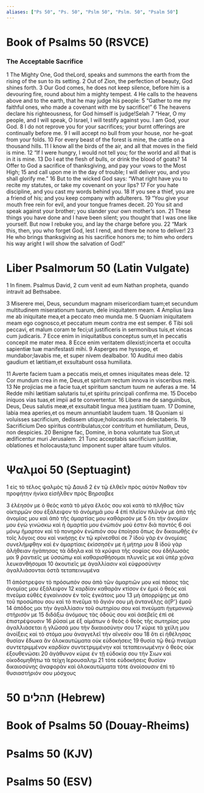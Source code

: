 ```yaml
---
aliases: ["Ps 50", "Ps. 50", "Pslm 50", "Pslm. 50", "Psalm 50"]
---
```



# Book of Psalms 50 (RSVCE)

### The Acceptable Sacrifice
1 The Mighty One, God theLord, speaks and summons the earth from the rising of the sun to its setting.
2 Out of Zion, the perfection of beauty, God shines forth.
3 Our God comes, he does not keep silence, before him is a devouring fire, round about him a mighty tempest.
4 He calls to the heavens above and to the earth, that he may judge his people:
5 “Gather to me my faithful ones, who made a covenant with me by sacrifice!”
6 The heavens declare his righteousness, for God himself is judge!Selah
7 “Hear, O my people, and I will speak, O Israel, I will testify against you. I am God, your God.
8 I do not reprove you for your sacrifices; your burnt offerings are continually before me.
9 I will accept no bull from your house, nor he-goat from your folds.
10 For every beast of the forest is mine, the cattle on a thousand hills.
11 I know all the birds of the air, and all that moves in the field is mine.
12 “If I were hungry, I would not tell you; for the world and all that is in it is mine.
13 Do I eat the flesh of bulls, or drink the blood of goats?
14 Offer to God a sacrifice of thanksgiving, and pay your vows to the Most High;
15 and call upon me in the day of trouble; I will deliver you, and you shall glorify me.”
16 But to the wicked God says: “What right have you to recite my statutes, or take my covenant on your lips?
17 For you hate discipline, and you cast my words behind you.
18 If you see a thief, you are a friend of his; and you keep company with adulterers.
19 “You give your mouth free rein for evil, and your tongue frames deceit.
20 You sit and speak against your brother; you slander your own mother’s son.
21 These things you have done and I have been silent; you thought that I was one like yourself. But now I rebuke you, and lay the charge before you.
22 “Mark this, then, you who forget God, lest I rend, and there be none to deliver!
23 He who brings thanksgiving as his sacrifice honors me; to him who orders his way aright I will show the salvation of God!”


# Liber Psalmorum 50 (Latin Vulgate)

1 In finem. Psalmus David,
2 cum venit ad eum Nathan propheta, quando intravit ad Bethsabee.

3 Miserere mei, Deus, secundum magnam misericordiam tuam;et secundum multitudinem miserationum tuarum, dele iniquitatem meam.
4 Amplius lava me ab iniquitate mea,et a peccato meo munda me.
5 Quoniam iniquitatem meam ego cognosco,et peccatum meum contra me est semper.
6 Tibi soli peccavi, et malum coram te feci;ut justificeris in sermonibus tuis,et vincas cum judicaris.
7 Ecce enim in iniquitatibus conceptus sum,et in peccatis concepit me mater mea.
8 Ecce enim veritatem dilexisti;incerta et occulta sapientiæ tuæ manifestasti mihi.
9 Asperges me hyssopo, et mundabor;lavabis me, et super nivem dealbabor.
10 Auditui meo dabis gaudium et lætitiam,et exsultabunt ossa humiliata.

11 Averte faciem tuam a peccatis meis,et omnes iniquitates meas dele.
12 Cor mundum crea in me, Deus,et spiritum rectum innova in visceribus meis.
13 Ne projicias me a facie tua,et spiritum sanctum tuum ne auferas a me.
14 Redde mihi lætitiam salutaris tui,et spiritu principali confirma me.
15 Docebo iniquos vias tuas,et impii ad te convertentur.
16 Libera me de sanguinibus, Deus, Deus salutis meæ,et exsultabit lingua mea justitiam tuam.
17 Domine, labia mea aperies,et os meum annuntiabit laudem tuam.
18 Quoniam si voluisses sacrificium, dedissem utique;holocaustis non delectaberis.
19 Sacrificium Deo spiritus contribulatus;cor contritum et humiliatum, Deus, non despicies.
20 Benigne fac, Domine, in bona voluntate tua Sion,ut ædificentur muri Jerusalem.
21 Tunc acceptabis sacrificium justitiæ, oblationes et holocausta;tunc imponent super altare tuum vitulos.


# Ψαλμοί 50 (Septuagint)

1 εἰς τὸ τέλος ψαλμὸς τῷ Δαυιδ
2 ἐν τῷ ἐλθεῖν πρὸς αὐτὸν Ναθαν τὸν προφήτην ἡνίκα εἰσῆλθεν πρὸς Βηρσαβεε

3 ἐλέησόν με ὁ θεός κατὰ τὸ μέγα ἔλεός σου καὶ κατὰ τὸ πλῆθος τῶν οἰκτιρμῶν σου ἐξάλειψον τὸ ἀνόμημά μου
4 ἐπὶ πλεῖον πλῦνόν με ἀπὸ τῆς ἀνομίας μου καὶ ἀπὸ τῆς ἁμαρτίας μου καθάρισόν με
5 ὅτι τὴν ἀνομίαν μου ἐγὼ γινώσκω καὶ ἡ ἁμαρτία μου ἐνώπιόν μού ἐστιν διὰ παντός
6 σοὶ μόνῳ ἥμαρτον καὶ τὸ πονηρὸν ἐνώπιόν σου ἐποίησα ὅπως ἂν δικαιωθῇς ἐν τοῖς λόγοις σου καὶ νικήσῃς ἐν τῷ κρίνεσθαί σε
7 ἰδοὺ γὰρ ἐν ἀνομίαις συνελήμφθην καὶ ἐν ἁμαρτίαις ἐκίσσησέν με ἡ μήτηρ μου
8 ἰδοὺ γὰρ ἀλήθειαν ἠγάπησας τὰ ἄδηλα καὶ τὰ κρύφια τῆς σοφίας σου ἐδήλωσάς μοι
9 ῥαντιεῖς με ὑσσώπῳ καὶ καθαρισθήσομαι πλυνεῖς με καὶ ὑπὲρ χιόνα λευκανθήσομαι
10 ἀκουτιεῖς με ἀγαλλίασιν καὶ εὐφροσύνην ἀγαλλιάσονται ὀστᾶ τεταπεινωμένα

11 ἀπόστρεψον τὸ πρόσωπόν σου ἀπὸ τῶν ἁμαρτιῶν μου καὶ πάσας τὰς ἀνομίας μου ἐξάλειψον
12 καρδίαν καθαρὰν κτίσον ἐν ἐμοί ὁ θεός καὶ πνεῦμα εὐθὲς ἐγκαίνισον ἐν τοῖς ἐγκάτοις μου
13 μὴ ἀπορρίψῃς με ἀπὸ τοῦ προσώπου σου καὶ τὸ πνεῦμα τὸ ἅγιόν σου μὴ ἀντανέλῃς ἀ{P'} ἐμοῦ
14 ἀπόδος μοι τὴν ἀγαλλίασιν τοῦ σωτηρίου σου καὶ πνεύματι ἡγεμονικῷ στήρισόν με
15 διδάξω ἀνόμους τὰς ὁδούς σου καὶ ἀσεβεῖς ἐπὶ σὲ ἐπιστρέψουσιν
16 ῥῦσαί με ἐξ αἱμάτων ὁ θεὸς ὁ θεὸς τῆς σωτηρίας μου ἀγαλλιάσεται ἡ γλῶσσά μου τὴν δικαιοσύνην σου
17 κύριε τὰ χείλη μου ἀνοίξεις καὶ τὸ στόμα μου ἀναγγελεῖ τὴν αἴνεσίν σου
18 ὅτι εἰ ἠθέλησας θυσίαν ἔδωκα ἄν ὁλοκαυτώματα οὐκ εὐδοκήσεις
19 θυσία τῷ θεῷ πνεῦμα συντετριμμένον καρδίαν συντετριμμένην καὶ τεταπεινωμένην ὁ θεὸς οὐκ ἐξουθενώσει
20 ἀγάθυνον κύριε ἐν τῇ εὐδοκίᾳ σου τὴν Σιων καὶ οἰκοδομηθήτω τὰ τείχη Ιερουσαλημ
21 τότε εὐδοκήσεις θυσίαν δικαιοσύνης ἀναφορὰν καὶ ὁλοκαυτώματα τότε ἀνοίσουσιν ἐπὶ τὸ θυσιαστήριόν σου μόσχους


# 50 תהלים (Hebrew)


# Book of Psalms 50 (Douay-Rheims)


# Psalms 50 (KJV)


# Psalms 50 (ESV)

